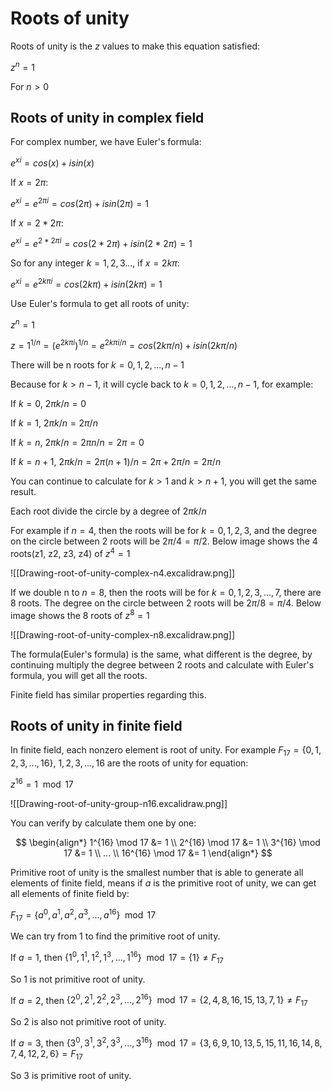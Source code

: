 # Roots of unity

Roots of unity is the $z$ values to make this equation satisfied:

$z^n = 1$

For $n > 0$
## Roots of unity in complex field

For complex number, we have Euler's formula:

$e^{xi} = cos(x) + isin(x)$

If $x = 2 \pi$:

$e^{xi} = e^{2 \pi i} = cos(2 \pi) + isin(2 \pi) = 1$

If $x = 2 * 2 \pi$:

$e^{xi} = e^{2 * 2 \pi i} = cos(2 * 2 \pi) + isin(2 * 2 \pi) = 1$

So for any integer $k = 1, 2, 3...$, if $x = 2k \pi$:

$e^{xi} = e^{2k \pi i} = cos(2k \pi) + isin(2k \pi) = 1$

Use Euler's formula to get all roots of unity:

$z^n = 1$

$z = 1^{1/n} = (e^{2k \pi i})^{1/n} = e^{2k \pi i / n} = cos(2k \pi / n) + isin(2k \pi / n)$

There will be n roots for $k = 0, 1, 2, ..., n-1$

Because for $k > n-1$, it will cycle back to  $k = 0, 1, 2, ..., n-1$, for example:

If $k = 0$, $2 \pi k / n = 0$

If $k = 1$, $2 \pi k / n = 2 \pi / n$

If $k = n$, $2 \pi k / n = 2 \pi n / n = 2 \pi = 0$

If $k = n + 1$, $2 \pi k / n = 2 \pi (n + 1) / n = 2 \pi + 2 \pi / n = 2 \pi / n$

You can continue to calculate for $k > 1$ and $k > n + 1$, you will get the same result.

Each root divide the circle by a degree of $2 \pi k / n$

For example if $n = 4$, then the roots will be for $k = 0, 1, 2, 3$, and the degree on the circle between 2 roots will be $2 \pi /4 = \pi / 2$. Below image shows the 4 roots(z1, z2, z3, z4) of $z^4 = 1$

![[Drawing-root-of-unity-complex-n4.excalidraw.png]]

If we double n to $n = 8$, then the roots will be for $k = 0, 1, 2, 3, ..., 7$, there are 8 roots. The degree on the circle between 2 roots will be $2 \pi /8 = \pi / 4$. Below image shows the 8 roots of $z^8 = 1$

![[Drawing-root-of-unity-complex-n8.excalidraw.png]]

The formula(Euler's formula) is the same, what different is the degree, by continuing multiply the degree between 2 roots and calculate with Euler's formula, you will get all the roots.

Finite field has similar properties regarding this.
## Roots of unity in finite field

In finite field, each nonzero element is root of unity. For example $F_{17} = \{0, 1, 2, 3, ..., 16\}$, $1, 2, 3, ..., 16$ are the roots of unity for equation:

$z^{16} = 1 \mod 17$

![[Drawing-root-of-unity-group-n16.excalidraw.png]]



You can verify by calculate them one by one:

$$
\begin{align*} 
1^{16} \mod 17 &= 1 \\ 
2^{16} \mod 17 &= 1 \\ 
3^{16} \mod 17 &= 1 \\
... \\
16^{16} \mod 17 &= 1 
\end{align*}
$$

Primitive root of unity is the smallest number that is able to generate all elements of finite field, means if $a$ is the primitive root of unity, we can get all elements of finite field by:

$F_{17} = \{a^0, a^1, a^2, a^3, ..., a^{16}\} \mod 17$

We can try from 1 to find the primitive root of unity.

If $a = 1$, then $\{1^0, 1^1, 1^2, 1^3, ..., 1^{16}\} \mod 17 = \{1\} \neq F_{17}$

So 1 is not primitive root of unity.

If $a = 2$, then $\{2^0, 2^1, 2^2, 2^3, ..., 2^{16} \} \mod 17 = \{2, 4, 8, 16, 15, 13, 7, 1 \} \neq F_{17}$

So 2 is also not primitive root of unity.

If $a = 3$, then $\{3^0, 3^1, 3^2, 3^3, ..., 3^{16}\} \mod 17 = \{3, 6, 9, 10, 13, 5, 15, 11, 16, 14, 8, 7, 4, 12, 2, 6 \} = F_{17}$

So 3 is primitive root of unity.
